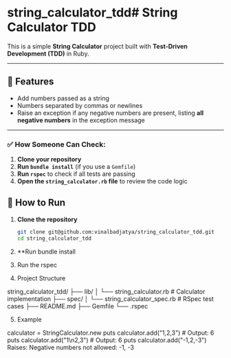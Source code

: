 # string_calculator_tdd# String Calculator TDD

This is a simple **String Calculator** project built with **Test-Driven Development (TDD)** in Ruby.

---

## 📌 Features

- Add numbers passed as a string
- Numbers separated by commas or newlines
- Raise an exception if any negative numbers are present, listing **all negative numbers** in the exception message

---

### ✅ How Someone Can Check:
1. **Clone your repository**
2. **Run `bundle install`** (if you use a `Gemfile`)
3. **Run `rspec`** to check if all tests are passing
4. **Open the `string_calculator.rb` file** to review the code logic

## 🚀 How to Run

1. **Clone the repository**
   ```bash
   git clone git@github.com:vinalbadjatya/string_calculator_tdd.git
   cd string_calculator_tdd

2. **Run bundle install

3. Run the rspec

4. Project Structure

string_calculator_tdd/
├── lib/
│   └── string_calculator.rb   # Calculator implementation
├── spec/
│   └── string_calculator_spec.rb  # RSpec test cases
├── README.md
├── Gemfile
└── .rspec

5. Example

calculator = StringCalculator.new
puts calculator.add("1,2,3")  # Output: 6
puts calculator.add("1\n2,3") # Output: 6
puts calculator.add("-1,2,-3")
Raises: Negative numbers not allowed: -1, -3
